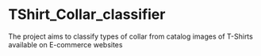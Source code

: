 # TShirt_Collar_classifier
The project aims to classify types of collar from catalog images of T-Shirts available on E-commerce websites
